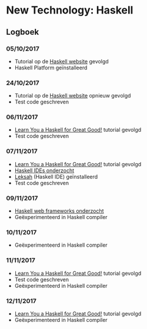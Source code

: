 # New Technology: Haskell
## Logboek
### 05/10/2017
- Tutorial op de [Haskell website](https://www.haskell.org) gevolgd
- Haskell Platform geïnstalleerd
### 24/10/2017
- Tutorial op de [Haskell website](https://www.haskell.org) opnieuw gevolgd
- Test code geschreven
### 06/11/2017
- [Learn You a Haskell for Great Good!](http://learnyouahaskell.com/chapters) tutorial gevolgd
- Test code geschreven
### 07/11/2017
- [Learn You a Haskell for Great Good!](http://learnyouahaskell.com/chapters) tutorial gevolgd
- [Haskell IDEs onderzocht](https://wiki.haskell.org/IDEs)
- [Leksah](http://www.leksah.org/) (Haskell IDE) geïnstalleerd
- Test code geschreven
### 09/11/2017
- [Haskell web frameworks onderzocht](https://wiki.haskell.org/Web/Frameworks)
- Geëxperimenteerd in Haskell compiler
### 10/11/2017
- Geëxperimenteerd in Haskell compiler
### 11/11/2017
- [Learn You a Haskell for Great Good!](http://learnyouahaskell.com/chapters) tutorial gevolgd
- Test code geschreven
- Geëxperimenteerd in Haskell compiler
### 12/11/2017
- [Learn You a Haskell for Great Good!](http://learnyouahaskell.com/chapters) tutorial gevolgd
- Geëxperimenteerd in Haskell compiler
